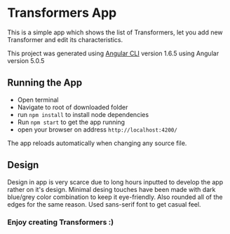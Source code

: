 # Transformers App

This is a simple app which shows the list of Transformers, let you add new Transformer and edit its characteristics. 

This project was generated using [Angular CLI](https://github.com/angular/angular-cli) version 1.6.5  using Angular version 5.0.5

## Running the App

- Open terminal
- Navigate to root of downloaded folder
- run `npm install` to install node dependencies
- Run `npm start`  to get the app running 
- open your browser on address `http://localhost:4200/`

The app reloads automatically when changing any source file.

## Design

Design in app is very scarce due to long hours inputted to develop the app rather on it's design.
Minimal desing touches have been made with dark blue/grey color combination to keep it eye-friendly. 
Also rounded all of the edges for the same reason. 
Used sans-serif font to get casual feel. 

### Enjoy creating Transformers :)
